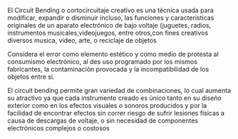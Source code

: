 El Circuit Bending o cortocircuitaje creativo es una técnica usada para modificar, expandir o disminuir incluso, las 
funciones y caracteristicas originales de un aparato electrónico de bajo voltaje (juguetes, radios, instrumentos musicales,videojuegos, entre otros,con fines creativos diversos musica, video, arte, o reciclaje de objetos

Considera el error como elemento estético y como medio de protesta al consumismo electrónico, al des uso programado por
los mismos fabricantes, la contaminación provocada y la incompatibilidad de los objetos entre si.

El circuit bending permite gran variedad de combinaciones, lo cual aumenta su atractivo ya que cada instrumento creado
es único tanto en su diseño exterior como en los efectos visuales o sonoros producidos y por la facilidad de encontrar 
efectos sin correr riesgo de sufrir lesiones físicas a causa de descargas de voltaje, o sin necesidad de componentes 
electrónicos complejos o costosos
